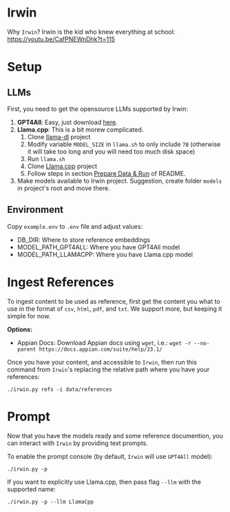 # Irwin

Why `Irwin`? Irwin is the kid who knew everything at school: https://youtu.be/CafPNEWnDhk?t=115

# Setup

## LLMs
First, you need to get the opensource LLMs supported by Irwin:

1. **GPT4All**: Easy, just download [here](https://gpt4all.io/models/ggml-gpt4all-j-v1.3-groovy.bin).
1. **Llama.cpp**: This is a bit morew complicated.
    1. Clone [llama-dl](https://github.com/shawwn/llama-dl) project
    1. Modify variable `MODEL_SIZE` in `llama.sh` to only include `7B` (otherwise it will take too long and you will need too much disk space)
    1. Run `llama.sh`
    1. Clone [Llama.cpp](https://github.com/ggerganov/llama.cpp) project
    1. Follow steps in section [Prepare Data & Run](https://github.com/ggerganov/llama.cpp#prepare-data--run) of README.
1. Make models available to Irwin project. Suggestion, create folder `models` in project's root and move there.

## Environment

Copy `example.env` to `.env` file and adjust values:
- DB_DIR: Where to store reference embeddings
- MODEL_PATH_GPT4ALL: Where you have GPT4All model
- MODEL_PATH_LLAMACPP: Where you have Llama.cpp model

# Ingest References

To ingest content to be used as reference, first get the content you what to use in the format of `csv`, `html`, `pdf`, and `txt`. We support more, but keeping it simple for now.

**Options:**
- Appian Docs: Download Appian docs using `wget`, i.e.: `wget -r --no-parent https://docs.appian.com/suite/help/23.1/ `

Once you have your content, and accessible to `Irwin`, then run this command from `Irwin`'s replacing the relative path where you have your references:

`./irwin.py refs -i data/references`

# Prompt

Now that you have the models ready and some reference documention, you can interact with `Irwin` by providing text prompts.

To enable the prompt console (by default, `Irwin` will use `GPT4All` model):

`./irwin.py -p`

If you want to explicitly use Llama.cpp, then pass flag `--llm` with the supported name:

`./irwin.py -p --llm LlamaCpp`

